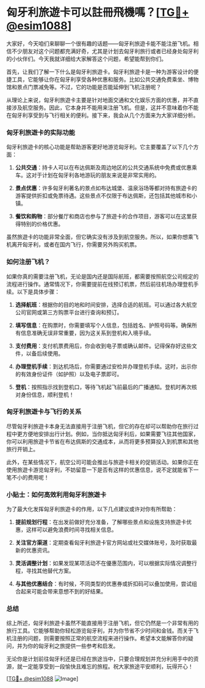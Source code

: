 # 匈牙利旅遊卡可以註冊飛機嗎？[[TG💪+ @esim1088](https://t.me/s/esim1088)]

大家好，今天咱们来聊聊一个很有趣的话题——匈牙利旅遊卡能不能注册飞机。相信不少朋友对这个问题都充满好奇，尤其是计划去匈牙利旅行或者已经身处匈牙利的小伙伴们。今天我就详细给大家解答这个问题，希望能帮到你们。

首先，让我们了解一下什么是匈牙利旅遊卡。匈牙利旅遊卡是一种为游客设计的便捷工具，它能够让你在匈牙利享受各种优惠和服务。比如公共交通免费乘坐、博物馆和景点门票减免等。不过，它的功能是否能延伸到飞机注册呢？

从理论上来说，匈牙利旅遊卡主要是针对地面交通和文化娱乐方面的优惠，并不直接涉及航空服务。因此，它本身并不能用来注册飞机。但是，这并不意味着你不能在匈牙利享受到与飞行相关的便利。接下来，我会从几个方面来为大家详细分析。

### 匈牙利旅遊卡的实际功能

匈牙利旅遊卡的核心功能是帮助游客更好地游览匈牙利。它主要覆盖了以下几个方面：

1. **公共交通**：持卡人可以在布达佩斯及周边地区的公共交通系统中免费或优惠乘车。这对于计划在匈牙利各地游玩的朋友来说是非常实用的。
   
2. **景点优惠**：许多匈牙利著名的景点如布达城堡、温泉浴场等都对持有旅遊卡的游客提供折扣或免票待遇。这些景点不仅限于布达佩斯，还包括其他城市和小镇。

3. **餐饮和购物**：部分餐厅和商店也参与了旅遊卡的合作项目，游客可以在这里获得特别的价格优惠。

虽然旅遊卡的功能非常全面，但它确实没有涉及到航空服务。所以，如果你想乘飞机离开匈牙利，或者在国内飞行，你需要另外购买机票。

### 如何注册飞机？

如果你真的需要注册飞机，无论是国内还是国际航班，都需要按照航空公司规定的流程进行操作。通常情况下，你需要提前在线预订机票，然后前往机场办理登机手续。以下是具体步骤：

1. **选择航班**：根据你的目的地和时间安排，选择合适的航班。可以通过各大航空公司官网或第三方购票平台进行查询和预订。

2. **填写信息**：在购票时，你需要填写个人信息，包括姓名、护照号码等。确保所有信息准确无误非常重要，因为这关系到登机和入境手续。

3. **支付费用**：支付机票费用后，你会收到电子票或确认邮件。记得保存好这些文件，以备后续使用。

4. **办理登机手续**：到达机场后，你需要通过安检并办理登机手续。这时，出示你的有效身份证件（如护照）以及电子票即可。

5. **登机**：按照指示找到登机口，等待飞机起飞前最后的广播通知。登机时再次核对身份信息，顺利登机！

### 匈牙利旅遊卡与飞行的关系

尽管匈牙利旅遊卡本身无法直接用于注册飞机，但它的存在却可以帮助你在旅行过程中更方便地安排出行计划。例如，当你抵达匈牙利后，如果需要飞往其他国家，你可以利用旅遊卡节省在布达佩斯的交通成本，从而将更多预算投入到机票和其他旅行开销上。

此外，在某些情况下，航空公司可能会推出与旅遊卡相关的促销活动。如果你正在使用旅遊卡游览匈牙利，不妨留意一下是否有这样的优惠信息，说不定就能省下一笔不小的费用呢！

### 小贴士：如何高效利用匈牙利旅遊卡

为了最大化发挥匈牙利旅遊卡的作用，以下几点建议或许对你有所帮助：

1. **提前规划行程**：在出发前做好充分准备，了解哪些景点和设施支持旅遊卡优惠，这样可以避免浪费时间寻找相关信息。

2. **关注官方渠道**：定期查看匈牙利旅遊卡官方网站或社交媒体账号，及时获取最新的优惠资讯。

3. **灵活调整计划**：如果发现某项活动不在優惠范围内，可以根据实际情况调整行程，寻找其他替代方案。

4. **与其他优惠结合**：有时候，不同类型的优惠券或折扣码可以叠加使用，尝试组合起来可能会带来意想不到的好结果。

### 总结

综上所述，匈牙利旅遊卡虽然不能直接用于注册飞机，但它仍然是一个非常有用的旅行工具。它能够帮助你轻松游览匈牙利，并为你节省不少时间和金钱。而关于飞机注册的问题，则需要按照正常的航空流程来进行操作。希望本文能解答你的疑问，并为你的匈牙利之旅提供一些参考和启发。

无论你是计划前往匈牙利还是已经在旅途当中，只要合理规划并充分利用手中的资源，就一定能享受到一段愉快且难忘的旅程。祝大家旅途平安顺利，玩得开心！

[[TG💪+ @esim1088](https://t.me/s/esim1088) ![Image](https://i.postimg.cc/4NQfJmqS/Snipaste-2025-05-13-00-14-12.png)]